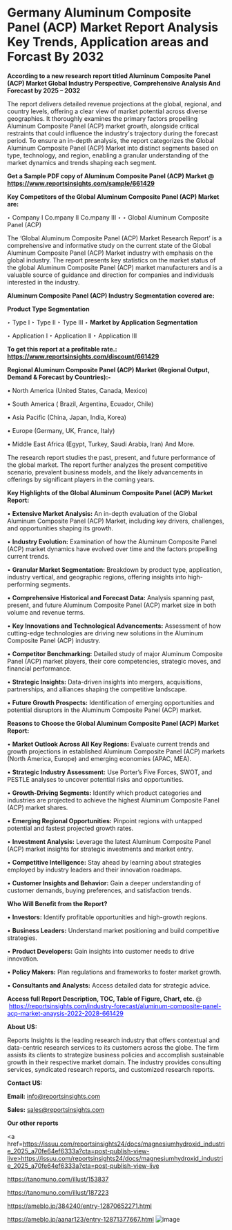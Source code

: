 # Germany Aluminum Composite Panel (ACP) Market Report Analysis Key Trends, Application areas and Forcast By 2032

<strong>According to a new research report titled Aluminum Composite Panel (ACP) Market Global Industry Perspective, Comprehensive Analysis And Forecast by 2025 – 2032</strong>

The report delivers detailed revenue projections at the global, regional, and country levels, offering a clear view of market potential across diverse geographies. It thoroughly examines the primary factors propelling Aluminum Composite Panel (ACP) market growth, alongside critical restraints that could influence the industry's trajectory during the forecast period. To ensure an in-depth analysis, the report categorizes the Global Aluminum Composite Panel (ACP) Market into distinct segments based on type, technology, and region, enabling a granular understanding of the market dynamics and trends shaping each segment.

<strong>Get a Sample PDF copy of Aluminum Composite Panel (ACP) Market </strong><strong>@<a href=https://www.reportsinsights.com/sample/661429 style=color:#0000ff;> https://www.reportsinsights.com/sample/661429</a></strong></font>

<strong>Key Competitors of the Global Aluminum Composite Panel (ACP) Market are:</strong>

‣ Company I Co.mpany II Co.mpany III
‣ 
‣ Global Aluminum Composite Panel (ACP)

The ‘Global Aluminum Composite Panel (ACP) Market Research Report’ is a comprehensive and informative study on the current state of the Global Aluminum Composite Panel (ACP) Market industry with emphasis on the global industry. The report presents key statistics on the market status of the global Aluminum Composite Panel (ACP) market manufacturers and is a valuable source of guidance and direction for companies and individuals interested in the industry.

<strong>Aluminum Composite Panel (ACP) Industry Segmentation covered are:</strong>

<strong>Product Type Segmentation</strong>

‣ Type I
‣ Type II
‣ Type III
‣ 
<strong>Market by Application Segmentation</strong>

‣ Application I
‣ Application II 
‣ Application III

<strong>To get this report at a profitable rate.: <a href=https://www.reportsinsights.com/discount/661429 style=color:#0000ff;>https://www.reportsinsights.com/discount/661429</a></strong></font>

<strong>Regional Aluminum Composite Panel (ACP) Market (Regional Output, Demand &amp; Forecast by Countries):-</strong>

• North America (United States, Canada, Mexico)

• South America ( Brazil, Argentina, Ecuador, Chile)

• Asia Pacific (China, Japan, India, Korea)

• Europe (Germany, UK, France, Italy)

• Middle East Africa (Egypt, Turkey, Saudi Arabia, Iran) And More.

The research report studies the past, present, and future performance of the global market. The report further analyzes the present competitive scenario, prevalent business models, and the likely advancements in offerings by significant players in the coming years.

<strong>Key Highlights of the Global Aluminum Composite Panel (ACP) Market Report:</strong>

• <strong>Extensive Market Analysis:</strong> An in-depth evaluation of the Global Aluminum Composite Panel (ACP) Market, including key drivers, challenges, and opportunities shaping its growth.

• <strong>Industry Evolution:</strong> Examination of how the Aluminum Composite Panel (ACP) market dynamics have evolved over time and the factors propelling current trends.

• <strong>Granular Market Segmentation:</strong> Breakdown by product type, application, industry vertical, and geographic regions, offering insights into high-performing segments.

• <strong>Comprehensive Historical and Forecast Data:</strong> Analysis spanning past, present, and future Aluminum Composite Panel (ACP) market size in both volume and revenue terms.

• <strong>Key Innovations and Technological Advancements:</strong> Assessment of how cutting-edge technologies are driving new solutions in the Aluminum Composite Panel (ACP) industry.

• <strong>Competitor Benchmarking:</strong> Detailed study of major Aluminum Composite Panel (ACP) market players, their core competencies, strategic moves, and financial performance.

• <strong>Strategic Insights:</strong> Data-driven insights into mergers, acquisitions, partnerships, and alliances shaping the competitive landscape.

• <strong>Future Growth Prospects:</strong> Identification of emerging opportunities and potential disruptors in the Aluminum Composite Panel (ACP) market.

<strong>Reasons to Choose the Global Aluminum Composite Panel (ACP) Market Report:</strong>

• <strong>Market Outlook Across All Key Regions:</strong> Evaluate current trends and growth projections in established Aluminum Composite Panel (ACP) markets (North America, Europe) and emerging economies (APAC, MEA).

• <strong>Strategic Industry Assessment:</strong> Use Porter’s Five Forces, SWOT, and PESTLE analyses to uncover potential risks and opportunities.

• <strong>Growth-Driving Segments:</strong> Identify which product categories and industries are projected to achieve the highest Aluminum Composite Panel (ACP) market shares.

• <strong>Emerging Regional Opportunities:</strong> Pinpoint regions with untapped potential and fastest projected growth rates.

• <strong>Investment Analysis:</strong> Leverage the latest Aluminum Composite Panel (ACP) market insights for strategic investments and market entry.

• <strong>Competitive Intelligence:</strong> Stay ahead by learning about strategies employed by industry leaders and their innovation roadmaps.

• <strong>Customer Insights and Behavior:</strong> Gain a deeper understanding of customer demands, buying preferences, and satisfaction trends.

<strong>Who Will Benefit from the Report?</strong>

• <strong>Investors:</strong> Identify profitable opportunities and high-growth regions.

• <strong>Business Leaders:</strong> Understand market positioning and build competitive strategies.

• <strong>Product Developers:</strong> Gain insights into customer needs to drive innovation.

• <strong>Policy Makers:</strong> Plan regulations and frameworks to foster market growth.

• <strong>Consultants and Analysts:</strong> Access detailed data for strategic advice.
</ul>
<strong>Access full Report Description, TOC, Table of Figure, Chart, etc. </strong>@  <a href=https://reportsinsights.com/industry-forecast/aluminum-composite-panel-acp-market-anaysis-2022-2028-661429 style=color:#0000ff;>https://reportsinsights.com/industry-forecast/aluminum-composite-panel-acp-market-anaysis-2022-2028-661429</a></font>

<strong><strong>About US</strong>:</strong>

Reports Insights is the leading research industry that offers contextual and data-centric research services to its customers across the globe. The firm assists its clients to strategize business policies and accomplish sustainable growth in their respective market domain. The industry provides consulting services, syndicated research reports, and customized research reports.

<strong>Contact US:</strong>

<p class=""""><b>Email:</b> <a href=mailto:info@reportsinsights.com>info@reportsinsights.com</a></p>
<p class=""""><b>Sales:</b> <a href=mailto:sales@reportsinsights.com>sales@reportsinsights.com</a></p>

<strong>Our other reports</strong>

<a href=https://issuu.com/reportsinsights24/docs/magnesiumhydroxid_industrie_2025_a70fe64ef6333a?cta=post-publish-view-live>https://issuu.com/reportsinsights24/docs/magnesiumhydroxid_industrie_2025_a70fe64ef6333a?cta=post-publish-view-live</a>

<a href=https://tanomuno.com/illust/153837>https://tanomuno.com/illust/153837</a>

<a href=https://tanomuno.com/illust/187223>https://tanomuno.com/illust/187223</a>

<a href=https://ameblo.jp/384240/entry-12870652271.html>https://ameblo.jp/384240/entry-12870652271.html</a>

<a href=https://ameblo.jp/aanar123/entry-12871377667.html>https://ameblo.jp/aanar123/entry-12871377667.html</a>
![image](https://github.com/user-attachments/assets/e1cb0929-bb2f-4687-a807-a2ecb9bc2258)
